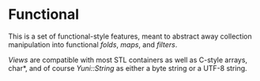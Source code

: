 Functional
==========

This is a set of functional-style features, meant to abstract away collection
manipulation into functional *folds*, *maps*, and *filters*.

*Views* are compatible with most STL containers as well as C-style arrays,
char*, and of course *Yuni::String* as either a byte string or a UTF-8 string.

